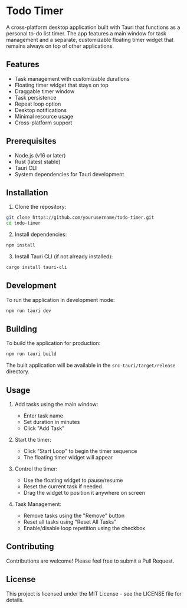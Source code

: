 # Todo Timer

A cross-platform desktop application built with Tauri that functions as a personal to-do list timer. The app features a main window for task management and a separate, customizable floating timer widget that remains always on top of other applications.

## Features

- Task management with customizable durations
- Floating timer widget that stays on top
- Draggable timer window
- Task persistence
- Repeat loop option
- Desktop notifications
- Minimal resource usage
- Cross-platform support

## Prerequisites

- Node.js (v16 or later)
- Rust (latest stable)
- Tauri CLI
- System dependencies for Tauri development

## Installation

1. Clone the repository:
```bash
git clone https://github.com/yourusername/todo-timer.git
cd todo-timer
```

2. Install dependencies:
```bash
npm install
```

3. Install Tauri CLI (if not already installed):
```bash
cargo install tauri-cli
```

## Development

To run the application in development mode:

```bash
npm run tauri dev
```

## Building

To build the application for production:

```bash
npm run tauri build
```

The built application will be available in the `src-tauri/target/release` directory.

## Usage

1. Add tasks using the main window:
   - Enter task name
   - Set duration in minutes
   - Click "Add Task"

2. Start the timer:
   - Click "Start Loop" to begin the timer sequence
   - The floating timer widget will appear

3. Control the timer:
   - Use the floating widget to pause/resume
   - Reset the current task if needed
   - Drag the widget to position it anywhere on screen

4. Task Management:
   - Remove tasks using the "Remove" button
   - Reset all tasks using "Reset All Tasks"
   - Enable/disable loop repetition using the checkbox

## Contributing

Contributions are welcome! Please feel free to submit a Pull Request.

## License

This project is licensed under the MIT License - see the LICENSE file for details. 
